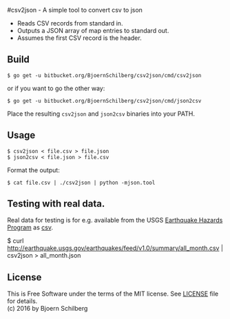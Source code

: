 #csv2json - A simple tool to convert csv to json

* Reads CSV records from standard in.
* Outputs a JSON array of map entries to standard out. 
* Assumes the first CSV record is the header.

## Build

    $ go get -u bitbucket.org/BjoernSchilberg/csv2json/cmd/csv2json

or if you want to go the other way:

    $ go get -u bitbucket.org/BjoernSchilberg/csv2json/cmd/json2csv

Place the resulting `csv2json` and `json2csv` binaries into your PATH.

## Usage

    $ csv2json < file.csv > file.json
    $ json2csv < file.json > file.csv

Format the output:

    $ cat file.csv | ./csv2json | python -mjson.tool

## Testing with real data.

Real data for testing is for e.g. available from the USGS [Earthquake Hazards
Program](http://earthquake.usgs.gov/earthquakes/) as
[csv](http://earthquake.usgs.gov/earthquakes/feed/v1.0/csv.php).

   $ curl http://earthquake.usgs.gov/earthquakes/feed/v1.0/summary/all_month.csv | csv2json > all_month.json


## License
This is Free Software under the terms of the MIT license.
See [LICENSE](LICENSE) file for details.  
(c) 2016 by Bjoern Schilberg
